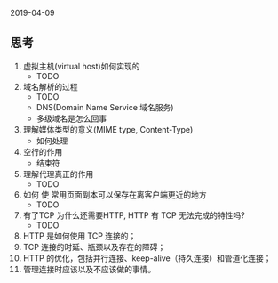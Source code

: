 2019-04-09

## 思考
1. 虚拟主机(virtual host)如何实现的
    - TODO
2. 域名解析的过程
    - TODO
    - DNS(Domain Name Service 域名服务)
    - 多级域名是怎么回事
3. 理解媒体类型的意义(MIME type, Content-Type)
    - 如何处理
4. 空行的作用
    - 结束符
5. 理解代理真正的作用
    - TODO
6. 如何 使 常用页面副本可以保存在离客户端更近的地方
    - TODO
7. 有了TCP 为什么还需要HTTP, HTTP 有 TCP 无法完成的特性吗?
    - TODO
1. HTTP 是如何使用 TCP 连接的；
1. TCP 连接的时延、瓶颈以及存在的障碍；
1. HTTP 的优化，包括并行连接、keep-alive（持久连接）和管道化连接；
1. 管理连接时应该以及不应该做的事情。